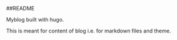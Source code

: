 ##README

Myblog built with hugo.

This is meant for content of blog i.e. for markdown files and theme.
